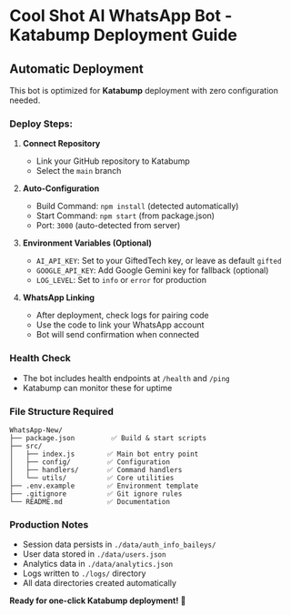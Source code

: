 # Cool Shot AI WhatsApp Bot - Katabump Deployment Guide

## Automatic Deployment

This bot is optimized for **Katabump** deployment with zero configuration needed.

### Deploy Steps:

1. **Connect Repository**
   - Link your GitHub repository to Katabump
   - Select the `main` branch

2. **Auto-Configuration**
   - Build Command: `npm install` (detected automatically)
   - Start Command: `npm start` (from package.json)
   - Port: `3000` (auto-detected from server)

3. **Environment Variables (Optional)**
   - `AI_API_KEY`: Set to your GiftedTech key, or leave as default `gifted`
   - `GOOGLE_API_KEY`: Add Google Gemini key for fallback (optional)
   - `LOG_LEVEL`: Set to `info` or `error` for production

4. **WhatsApp Linking**
   - After deployment, check logs for pairing code
   - Use the code to link your WhatsApp account
   - Bot will send confirmation when connected

### Health Check
- The bot includes health endpoints at `/health` and `/ping`
- Katabump can monitor these for uptime

### File Structure Required
```
WhatsApp-New/
├── package.json         ✅ Build & start scripts
├── src/
│   ├── index.js        ✅ Main bot entry point  
│   ├── config/         ✅ Configuration
│   ├── handlers/       ✅ Command handlers
│   └── utils/          ✅ Core utilities
├── .env.example        ✅ Environment template
├── .gitignore          ✅ Git ignore rules
└── README.md           ✅ Documentation
```

### Production Notes
- Session data persists in `./data/auth_info_baileys/`
- User data stored in `./data/users.json`
- Analytics data in `./data/analytics.json`
- Logs written to `./logs/` directory
- All data directories created automatically

**Ready for one-click Katabump deployment!** 🚀